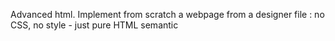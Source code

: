 Advanced html.
Implement from scratch a webpage from a designer file : no CSS, no style - just pure HTML semantic
